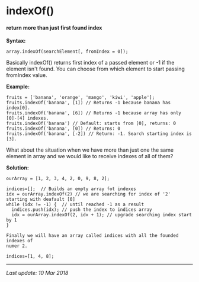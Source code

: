# indexOf() 
#### return more than just first found index

__Syntax:__

`array.indexOf(searchElement[, fromIndex = 0]);`

Basically indexOf() returns first index of a passed element or -1 if the element
isn't found. You can choose from which element to start passing fromIndex value.

__Example:__

```
fruits = ['banana', 'orange', 'mango', 'kiwi', 'apple'];
fruits.indexOf('banana', [1]) // Returns -1 because banana has index[0].
fruits.indexOf('banana', [6]) // Returns -1 because array has only [0]-[4] indexes.
fruits.indexOf('banana') // Default: starts from [0], returns: 0
fruits.indexOf('banana', [0]) // Returns: 0
fruits.indexOf('banana', [-2]) // Return: -1. Search starting index is [3].
``` 

What about the situation when we have more than just one the same element in array
and we would like to receive indexes of all of them?

__Solution:__

```
ourArray = [1, 2, 3, 4, 2, 0, 9, 8, 2];

indices=[];  // Builds an empty array fot indexes
idx = ourArray.indexOf(2) // we are searching for index of '2' starting with deafault [0]
while (idx != -1) {  // until reached -1 as a result 
  indices.push(idx); // push the index to indices array
  idx = ourArray.indexOf(2, idx + 1); // upgrade searching index start by 1 
}

Finally we will have an array called indices with all the founded indexes of 
numer 2.

indices=[1, 4, 8];
```
---
_Last update: 10 Mar 2018_ 

